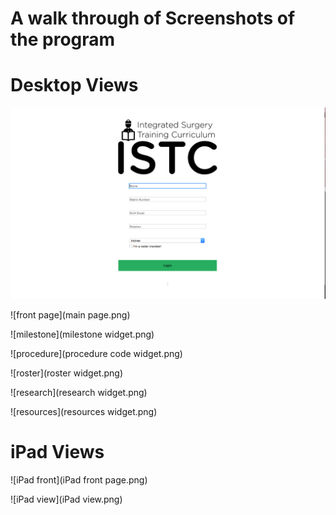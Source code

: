 # A walk through of Screenshots of the program

Desktop Views
======
![login](login.png)

![front page](main page.png)

![milestone](milestone widget.png)

![procedure](procedure code widget.png)

![roster](roster widget.png)

![research](research widget.png)

![resources](resources widget.png)

iPad Views
======
![iPad front](iPad front page.png)

![iPad view](iPad view.png)
